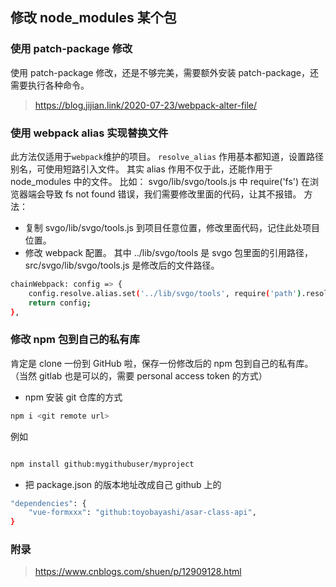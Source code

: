 ## 修改 node_modules 某个包

### 使用 patch-package 修改

使用 patch-package 修改，还是不够完美，需要额外安装 patch-package，还需要执行各种命令。

> https://blog.jijian.link/2020-07-23/webpack-alter-file/

### 使用 webpack alias 实现替换文件

此方法仅适用于`webpack`维护的项目。
`resolve_alias` 作用基本都知道，设置路径别名，可使用短路引入文件。
其实 alias 作用不仅于此，还能作用于 node_modules 中的文件。
比如： svgo/lib/svgo/tools.js 中 require('fs') 在浏览器端会导致 fs not found 错误，我们需要修改里面的代码，让其不报错。
方法：

- 复制 svgo/lib/svgo/tools.js 到项目任意位置，修改里面代码，记住此处项目位置。
- 修改 webpack 配置。
  其中 ../lib/svgo/tools 是 svgo 包里面的引用路径，src/svgo/lib/svgo/tools.js 是修改后的文件路径。

```bash
chainWebpack: config => {
    config.resolve.alias.set('../lib/svgo/tools', require('path').resolve(__dirname, 'src/svgo/lib/svgo/tools.js'));
    return config;
},
```

### 修改 npm 包到自己的私有库

肯定是 clone 一份到 GitHub 啦，保存一份修改后的 npm 包到自己的私有库。（当然 gitlab 也是可以的，需要 personal access token 的方式）

- npm 安装 git 仓库的方式

```bash
npm i <git remote url>
```

例如

```bash

npm install github:mygithubuser/myproject
```

- 把 package.json 的版本地址改成自己 github 上的

```bash
"dependencies": {
    "vue-formxxx": "github:toyobayashi/asar-class-api",
}
```

### 附录

> https://www.cnblogs.com/shuen/p/12909128.html
